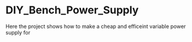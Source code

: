 # DIY_Bench_Power_Supply

Here the project shows how to make a cheap and efficeint variable power supply for
